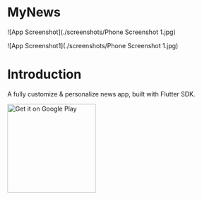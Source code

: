 # MyNews

![App Screenshot](./screenshots/Phone Screenshot 1.jpg)

![App Screenshot1](./screenshots/Phone Screenshot 1.jpg)

# Introduction

A fully customize & personalize news app, built with Flutter SDK.

<a href='https://play.google.com/store/apps/details?id=com.omergamliel.mynews'>
  <img alt='Get it on Google Play' src='https://play.google.com/intl/en_us/badges/images/generic/en_badge_web_generic.png' width='200'/>
</a>


